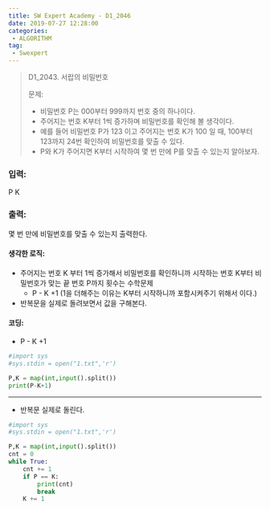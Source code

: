 ```yaml
---
title: SW Expert Academy - D1_2046
date: 2019-07-27 12:28:00
categories:
 - ALGORITHM
tag:
 - Swexpert
---
```


> D1_2043. 서랍의 비밀번호
>
> 문제:
>
> - 비밀번호 P는 000부터 999까지 번호 중의 하나이다.
> - 주어지는 번호 K부터 1씩 증가하며 비밀번호를 확인해 볼 생각이다.
> - 예를 들어 비밀번호 P가 123 이고 주어지는 번호 K가 100 일 때, 100부터 123까지 24번 확인하여 비밀번호를 맞출 수 있다.
> - P와 K가 주어지면 K부터 시작하여 몇 번 만에 P를 맞출 수 있는지 알아보자.  

### 입력:

P K



### 출력:

몇 번 만에 비밀번호를 맞출 수 있는지 출력한다.



#### 생각한 로직:

- 주어지는 번호 K 부터 1씩 증가해서 비밀번호를 확인하니까 시작하는 번호 K부터 비밀번호가 맞는 끝 번호 P까지 횟수는 수학문제
  - P - K +1 (1을 더해주는 이유는 K부터 시작하니까 포함시켜주기 위해서 이다.)
- 반복문을 실제로 돌려보면서 값을 구해본다.



#### 코딩:

- P - K +1

```python
#import sys
#sys.stdin = open("1.txt",'r')

P,K = map(int,input().split())
print(P-K+1)
```

------

- 반복문 실제로 돌린다.

```python
#import sys
#sys.stdin = open("1.txt",'r')

P,K = map(int,input().split())
cnt = 0
while True:
    cnt += 1
    if P == K:
        print(cnt)
        break
    K += 1
```



[출처]: https://www.swexpertacademy.com/